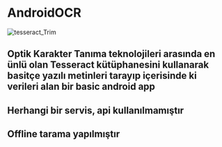 # AndroidOCR
![tesseract_Trim](https://user-images.githubusercontent.com/73468385/130354247-d38529d2-09e3-48b0-85d2-64d701802ac7.gif)
## Optik Karakter Tanıma teknolojileri arasında en ünlü olan Tesseract kütüphanesini kullanarak basitçe yazılı metinleri tarayıp içerisinde ki verileri alan bir basic android app
## Herhangi bir servis, api kullanılmamıştır
## Offline tarama yapılmıştır
